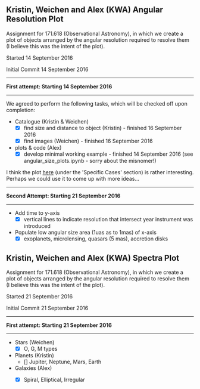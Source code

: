 ## Kristin, Weichen and Alex (KWA) Angular Resolution Plot

Assignment for 171.618 (Observational Astronomy), in which we create a plot of objects arranged by
the angular resolution required to resolve them (I believe this was the intent of the plot). 

Started 14 September 2016

Initial Commit 14 September 2016

---

**First attempt: Starting 14 September 2016**

---

We agreed to perform the following tasks, which will be checked off upon completion:

* Catalogue (Kristin & Weichen)
    * [x] find size and distance to object (Kristin) - finished 16 September 2016
    * [x] find images (Weichen) - finished 16 September 2016
* plots & code (Alex)
    * [x] develop minimal working example - finished 14 September 2016 (see angular_size_plots.ipynb - sorry about the misnomer!)

I think the plot [here](https://en.wikipedia.org/wiki/Angular_resolution) (under the 'Specific Cases' section) is rather interesting.
Perhaps we could use it to come up with more ideas...

---

**Second Attempt: Starting 21 September 2016**

---

* Add time to y-axis
	* [x] vertical lines to indicate resolution that intersect year instrument was introduced
* Populate low angular size area (1uas as to 1mas) of x-axis
	* [x] exoplanets, microlensing, quasars (5 mas), accretion disks

## Kristin, Weichen and Alex (KWA) Spectra Plot

Assignment for 171.618 (Observational Astronomy), in which we create a plot of objects arranged by
the angular resolution required to resolve them (I believe this was the intent of the plot). 

Started 21 September 2016

Initial Commit 21 September 2016

---

**First attempt: Starting 21 September 2016**

---

* Stars (Weichen)
    * [x] O, G, M types
* Planets (Kristin)
	* [] Jupiter, Neptune, Mars, Earth
* Galaxies (Alex)
    * [x] Spiral, Elliptical, Irregular

